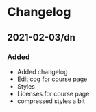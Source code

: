 # Changelog

## 2021-02-03/dn
### Added
- Added changelog
- Edit cog for course page
- Styles
- Licenses for course page
- compressed styles a bit